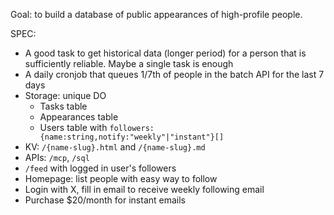 Goal: to build a database of public appearances of high-profile people.

SPEC:

- A good task to get historical data (longer period) for a person that is sufficiently reliable. Maybe a single task is enough
- A daily cronjob that queues 1/7th of people in the batch API for the last 7 days
- Storage: unique DO
  - Tasks table
  - Appearances table
  - Users table with `followers: {name:string,notify:"weekly"|"instant"}[]`
- KV: `/{name-slug}.html` and `/{name-slug}.md`
- APIs: `/mcp`, `/sql`
- `/feed` with logged in user's followers
- Homepage: list people with easy way to follow
- Login with X, fill in email to receive weekly following email
- Purchase $20/month for instant emails
